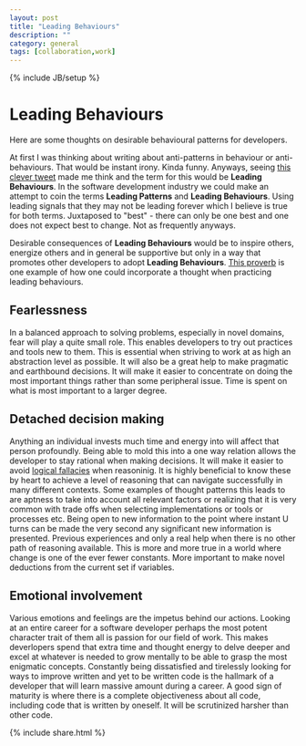 ```yaml
---
layout: post
title: "Leading Behaviours"
description: ""
category: general
tags: [collaboration,work]
---
```

{% include JB/setup %}

Leading Behaviours
==================

Here are some thoughts on desirable behavioural patterns for developers.

At first I was thinking about writing about anti-patterns in behaviour or anti-behaviours. That would be instant irony. Kinda
funny. Anyways, seeing [this clever tweet](https://twitter.com/shawnbut/status/591230483117244417) made me think and the term for
this would be **Leading Behaviours**. In the software development industry we could make an attempt to coin the terms **Leading
Patterns** and **Leading Behaviours**. Using leading signals that they may not be leading forever which I believe is true for both
terms. Juxtaposed to "best" - there can only be one best and one does not expect best to change. Not as frequently anyways.

Desirable consequences of **Leading Behaviours** would be to inspire others, energize others and in general be supportive but only
in a way that promotes other developers to adopt **Leading
Behaviours**. [This proverb](http://www.phrases.org.uk/meanings/give-a-man-a-fish.html) is one example of how one could incorporate
a thought when practicing leading behaviours.

Fearlessness
------------

In a balanced approach to solving problems, especially in novel domains, fear will play a quite small role. This enables developers
to try out practices and tools new to them. This is essential when striving to work at as high an abstraction level as possible. It
will also be a great help to make pragmatic and earthbound decisions. It will make it easier to concentrate on doing the most
important things rather than some peripheral issue. Time is spent on what is most important to a larger degree. 

Detached decision making
------------------------

Anything an individual invests much time and energy into will affect that person profoundly. Being able to mold this into a one way
relation allows the developer to stay rational when making decisions. It will make it easier to avoid
[logical fallacies](http://www.logicalfallacies.info/) when reasoninig. It is highly beneficial to know these by heart to achieve a
level of reasoning that can navigate successfully in many different contexts. Some examples of thought patterns this leads to are
aptness to take into account all relevant factors or realizing that it is very common with trade offs when selecting implementations
or tools or processes etc. Being open to new information to the point where instant U turns can be made the very second any
significant new information is presented. Previous experiences and only a real help when there is no other path of reasoning
available. This is more and more true in a world where change is one of the ever fewer constants. More important to make novel
deductions from the current set if variables.

Emotional involvement
---------------------

Various emotions and feelings are the impetus behind our actions. Looking at an entire career for a software developer perhaps the
most potent character trait of them all is passion for our field of work. This makes deverlopers spend that extra time and thought
energy to delve deeper and excel at whatever is needed to grow mentally to be able to grasp the most enigmatic concepts. Constantly
being dissatisfied and tirelessly looking for ways to improve written and yet to be written code is the hallmark of a developer that
will learn massive amount during a career. A good sign of maturity is where there is a complete objectiveness about all code,
including code that is written by oneself. It will be scrutinized harsher than other code.

{% include share.html %}
